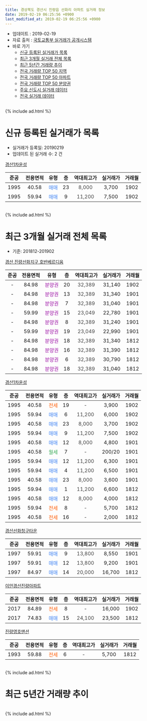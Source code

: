```yaml
---
title: 경상북도 경산시 진량읍 선화리 아파트 실거래 정보
date: 2019-02-19 06:25:56 +0900
last_modified_at: 2019-02-19 06:25:56 +0900
---
```


* 업데이트 : 2019-02-19
* 자료 출처 : [국토교통부 실거래가 공개시스템](http://rt.molit.go.kr)
* 바로 가기
    * [신규 등록된 실거래가 목록](#신규-등록된-실거래가-목록)
    * [최근 3개월 실거래 전체 목록](#최근-3개월-실거래-전체-목록)
    * [최근 5년간 거래량 추이](#최근-5년간-거래량-추이)
    * [전국 거래량 TOP 50 지역](https://inasie.github.io/apt-trade-info/최근-3개월-전국에서-가장-거래가-많이-발생한-지역)
    * [전국 거래량 TOP 50 아파트](https://inasie.github.io/apt-trade-info/최근-3개월-전국에서-가장-거래가-많이-발생한-아파트)
    * [전국 거래량 TOP 50 분양권](https://inasie.github.io/apt-trade-info/최근-3개월-전국에서-가장-거래가-많이-발생한-분양권)
    * [주요 신도시 실거래 데이터](https://inasie.github.io/apt-trade-info/주요-신도시)
    * [전국 실거래 데이터](https://inasie.github.io/apt-trade-info/전국)
<br>
{% include ad.html %}
<br>

# 신규 등록된 실거래가 목록
* 실거래가 등록일: 20190219
* 업데이트 된 실거래 수: 2 건


[경산1차윤성](https://search.naver.com/search.naver?query=%EA%B2%BD%EC%83%81%EB%B6%81%EB%8F%84+%EA%B2%BD%EC%82%B0%EC%8B%9C+%EC%A7%84%EB%9F%89%EC%9D%8D+%EC%84%A0%ED%99%94%EB%A6%AC+%EA%B2%BD%EC%82%B01%EC%B0%A8%EC%9C%A4%EC%84%B1)

|준공|전용면적|유형|층|역대최고가|실거래가|거래월|
|:---:|:---:|:---:|:---:|:---:|:---:|:---:|
|1995|40.58|<span style="color:#4285f3">매매</span>|23|<span style="color:#444444">8,000</span>|3,700|1902|
|1995|59.94|<span style="color:#4285f3">매매</span>|9|<span style="color:#444444">11,200</span>|7,500|1902|


<br>
{% include ad.html %}
<br>

# 최근 3개월 실거래 전체 목록
* 기준: 201812-201902


[경산 진량선화지구 호반베르디움](https://search.naver.com/search.naver?query=%EA%B2%BD%EC%83%81%EB%B6%81%EB%8F%84+%EA%B2%BD%EC%82%B0%EC%8B%9C+%EC%A7%84%EB%9F%89%EC%9D%8D+%EC%84%A0%ED%99%94%EB%A6%AC+%EA%B2%BD%EC%82%B0+%EC%A7%84%EB%9F%89%EC%84%A0%ED%99%94%EC%A7%80%EA%B5%AC+%ED%98%B8%EB%B0%98%EB%B2%A0%EB%A5%B4%EB%94%94%EC%9B%80)

|준공|전용면적|유형|층|역대최고가|실거래가|거래월|
|:---:|:---:|:---:|:---:|:---:|:---:|:---:|
|-|84.98|<span style="color:#9C11A5">분양권</span>|20|<span style="color:#444444">32,389</span>|31,140|1902|
|-|84.98|<span style="color:#9C11A5">분양권</span>|13|<span style="color:#444444">32,389</span>|31,340|1901|
|-|84.98|<span style="color:#9C11A5">분양권</span>|7|<span style="color:#444444">32,389</span>|31,040|1901|
|-|59.99|<span style="color:#9C11A5">분양권</span>|15|<span style="color:#444444">23,049</span>|22,780|1901|
|-|84.98|<span style="color:#9C11A5">분양권</span>|8|<span style="color:#444444">32,389</span>|31,240|1901|
|-|59.99|<span style="color:#9C11A5">분양권</span>|19|<span style="color:#444444">23,049</span>|22,990|1901|
|-|84.98|<span style="color:#9C11A5">분양권</span>|18|<span style="color:#444444">32,389</span>|31,340|1812|
|-|84.98|<span style="color:#9C11A5">분양권</span>|16|<span style="color:#444444">32,389</span>|31,390|1812|
|-|84.98|<span style="color:#9C11A5">분양권</span>|6|<span style="color:#444444">32,389</span>|30,790|1812|
|-|84.98|<span style="color:#9C11A5">분양권</span>|18|<span style="color:#444444">32,389</span>|31,040|1812|

[경산1차윤성](https://search.naver.com/search.naver?query=%EA%B2%BD%EC%83%81%EB%B6%81%EB%8F%84+%EA%B2%BD%EC%82%B0%EC%8B%9C+%EC%A7%84%EB%9F%89%EC%9D%8D+%EC%84%A0%ED%99%94%EB%A6%AC+%EA%B2%BD%EC%82%B01%EC%B0%A8%EC%9C%A4%EC%84%B1)

|준공|전용면적|유형|층|역대최고가|실거래가|거래월|
|:---:|:---:|:---:|:---:|:---:|:---:|:---:|
|1995|40.58|<span style="color:#ff5a00">전세</span>|19|<span style="color:#444444">-</span>|3,900|1902|
|1995|59.94|<span style="color:#4285f3">매매</span>|6|<span style="color:#444444">11,200</span>|6,000|1902|
|1995|40.58|<span style="color:#4285f3">매매</span>|23|<span style="color:#444444">8,000</span>|3,700|1902|
|1995|59.94|<span style="color:#4285f3">매매</span>|9|<span style="color:#444444">11,200</span>|7,500|1902|
|1995|40.58|<span style="color:#4285f3">매매</span>|12|<span style="color:#444444">8,000</span>|4,800|1901|
|1995|40.58|<span style="color:#34a853">월세</span>|7|<span style="color:#444444">-</span>|200/20|1901|
|1995|59.94|<span style="color:#4285f3">매매</span>|12|<span style="color:#444444">11,200</span>|6,300|1901|
|1995|59.94|<span style="color:#4285f3">매매</span>|4|<span style="color:#444444">11,200</span>|6,500|1901|
|1995|40.58|<span style="color:#4285f3">매매</span>|23|<span style="color:#444444">8,000</span>|3,600|1901|
|1995|59.94|<span style="color:#4285f3">매매</span>|1|<span style="color:#444444">11,200</span>|6,600|1812|
|1995|40.58|<span style="color:#4285f3">매매</span>|12|<span style="color:#444444">8,000</span>|4,000|1812|
|1995|59.94|<span style="color:#ff5a00">전세</span>|8|<span style="color:#444444">-</span>|5,700|1812|
|1995|40.58|<span style="color:#ff5a00">전세</span>|16|<span style="color:#444444">-</span>|2,000|1812|

[경산선화청구타운](https://search.naver.com/search.naver?query=%EA%B2%BD%EC%83%81%EB%B6%81%EB%8F%84+%EA%B2%BD%EC%82%B0%EC%8B%9C+%EC%A7%84%EB%9F%89%EC%9D%8D+%EC%84%A0%ED%99%94%EB%A6%AC+%EA%B2%BD%EC%82%B0%EC%84%A0%ED%99%94%EC%B2%AD%EA%B5%AC%ED%83%80%EC%9A%B4)

|준공|전용면적|유형|층|역대최고가|실거래가|거래월|
|:---:|:---:|:---:|:---:|:---:|:---:|:---:|
|1997|59.91|<span style="color:#4285f3">매매</span>|9|<span style="color:#444444">13,800</span>|8,550|1901|
|1997|59.91|<span style="color:#4285f3">매매</span>|12|<span style="color:#444444">13,800</span>|9,200|1901|
|1997|84.97|<span style="color:#4285f3">매매</span>|14|<span style="color:#444444">20,000</span>|16,700|1812|

[이안경산진량아파트](https://search.naver.com/search.naver?query=%EA%B2%BD%EC%83%81%EB%B6%81%EB%8F%84+%EA%B2%BD%EC%82%B0%EC%8B%9C+%EC%A7%84%EB%9F%89%EC%9D%8D+%EC%84%A0%ED%99%94%EB%A6%AC+%EC%9D%B4%EC%95%88%EA%B2%BD%EC%82%B0%EC%A7%84%EB%9F%89%EC%95%84%ED%8C%8C%ED%8A%B8)

|준공|전용면적|유형|층|역대최고가|실거래가|거래월|
|:---:|:---:|:---:|:---:|:---:|:---:|:---:|
|2017|84.89|<span style="color:#ff5a00">전세</span>|8|<span style="color:#444444">-</span>|16,000|1902|
|2017|74.83|<span style="color:#4285f3">매매</span>|15|<span style="color:#444444">24,100</span>|23,500|1812|

[진량영호맨션](https://search.naver.com/search.naver?query=%EA%B2%BD%EC%83%81%EB%B6%81%EB%8F%84+%EA%B2%BD%EC%82%B0%EC%8B%9C+%EC%A7%84%EB%9F%89%EC%9D%8D+%EC%84%A0%ED%99%94%EB%A6%AC+%EC%A7%84%EB%9F%89%EC%98%81%ED%98%B8%EB%A7%A8%EC%85%98)

|준공|전용면적|유형|층|역대최고가|실거래가|거래월|
|:---:|:---:|:---:|:---:|:---:|:---:|:---:|
|1993|59.88|<span style="color:#ff5a00">전세</span>|6|<span style="color:#444444">-</span>|5,700|1812|


<br>
{% include ad.html %}
<br>

# 최근 5년간 거래량 추이


<div style="width:100%;">
    <canvas id="deal_progress" height="200"></canvas>
</div>

<script>
new Chart(document.getElementById("deal_progress"), {
    type: 'line',
    data: {
        labels: ['201402','201403','201404','201405','201406','201407','201408','201409','201410','201411','201412','201501','201502','201503','201504','201505','201506','201507','201508','201509','201510','201511','201512','201601','201602','201603','201604','201605','201606','201607','201608','201609','201610','201611','201612','201701','201702','201703','201704','201705','201706','201707','201708','201709','201710','201711','201712','201801','201802','201803','201804','201805','201806','201807','201808','201809','201810','201811','201812','201901','201902'],
        datasets: [{
            label: '매매',
            pointRadius: 1,
            data: [18, 26, 15, 10, 20, 16, 10, 11, 19, 13, 9, 20, 12, 36, 25, 21, 12, 19, 11, 13, 10, 8, 5, 8, 12, 7, 7, 8, 5, 10, 7, 9, 8, 9, 6, 4, 6, 11, 12, 6, 14, 14, 15, 12, 19, 26, 9, 19, 16, 16, 16, 8, 10, 3, 8, 55, 12, 21, 8, 11, 4],
            borderColor: "rgba(255, 201, 14, 1)",
            backgroundColor: "rgba(255, 201, 14, 0.5)",
            fill: false,
            lineTension: 0
        },{
            label: '전월세',
            pointRadius: 1,
            data: [6, 6, 3, 9, 8, 11, 3, 5, 13, 9, 2, 6, 4, 6, 13, 2, 3, 5, 3, 6, 13, 8, 3, 4, 3, 7, 3, 7, 2, 3, 8, 2, 4, 3, 3, 4, 7, 3, 3, 4, 3, 6, 5, 14, 21, 26, 18, 17, 11, 5, 8, 11, 4, 4, 5, 5, 2, 3, 3, 1, 2],
            borderColor: "rgba(0, 141, 185, 1)",
            backgroundColor: "rgba(0, 141, 185, 0.5)",
            fill: false,
            lineTension: 0
        }
        ]
    },
    options: {
        responsive: true,
        title: {
            display: false
        },
        tooltips: {
            mode: 'index',
            intersect: false
        },
        hover: {
            mode: 'nearest',
            intersect: true
        },
        scales: {
            xAxes: [{
                display: true,
                scaleLabel: {
                    display: true,
                    labelString: '년/월'
                }
            }],
            yAxes: [{
                display: true,
                ticks: {
                    suggestedMin: 0,
                },
                scaleLabel: {
                    display: true,
                    labelString: '실거래 수'
                }
            }]
        }
    }
});

</script>


<br>
{% include ad.html %}
<br>

